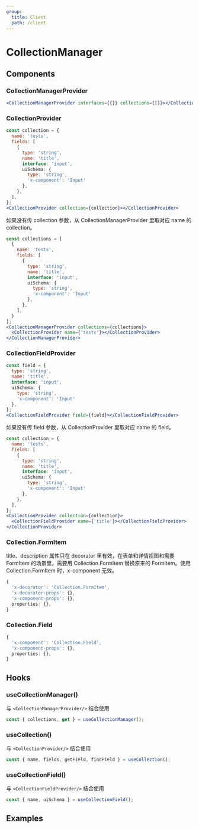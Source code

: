 ```yaml
---
group:
  title: Client
  path: /client
---
```


# CollectionManager

## Components

### CollectionManagerProvider

```jsx | pure
<CollectionManagerProvider interfaces={{}} collections={[]}></CollectionManagerProvider>
```

### CollectionProvider

```jsx | pure
const collection = {
  name: 'tests',
  fields: [
    {
      type: 'string',
      name: 'title',
      interface: 'input',
      uiSchema: {
        type: 'string',
        'x-component': 'Input'
      },
    },
  ],
};
<CollectionProvider collection={collection}></CollectionProvider>
```

如果没有传 collection 参数，从 CollectionManagerProvider 里取对应 name 的 collection。

```jsx | pure
const collections = [
  {
    name: 'tests',
    fields: [
      {
        type: 'string',
        name: 'title',
        interface: 'input',
        uiSchema: {
          type: 'string',
          'x-component': 'Input'
        },
      },
    ],
  }
];
<CollectionManagerProvider collections={collections}>
  <CollectionProvider name={'tests'}></CollectionProvider>
</CollectionManagerProvider>
```

### CollectionFieldProvider

```jsx | pure
const field = {
  type: 'string',
  name: 'title',
  interface: 'input',
  uiSchema: {
    type: 'string',
    'x-component': 'Input'
  },
};
<CollectionFieldProvider field={field}></CollectionFieldProvider>
```

如果没有传 field 参数，从 CollectionProvider 里取对应 name 的 field。

```jsx | pure
const collection = {
  name: 'tests',
  fields: [
    {
      type: 'string',
      name: 'title',
      interface: 'input',
      uiSchema: {
        type: 'string',
        'x-component': 'Input'
      },
    },
  ],
};
<CollectionProvider collection={collection}>
  <CollectionFieldProvider name={'title'}></CollectionFieldProvider>
</CollectionProvider>
```

### Collection.FormItem

title、description 属性只在 decorator 里有效，在表单和详情视图和需要 FormItem 的场景里，需要用 Collection.FormItem 替换原来的 FormItem。使用 Collection.FormItem 时，x-component 无效。

```ts
{
  'x-decorator': 'Collection.FormItem',
  'x-decorator-props': {},
  'x-component-props': {},
  properties: {},
}
```

### Collection.Field

```ts
{
  'x-component': 'Collection.Field',
  'x-component-props': {},
  properties: {},
}
```

## Hooks

### useCollectionManager()

与 `<CollectionManagerProvider/>` 结合使用

```jsx | pure
const { collections, get } = useCollectionManager();
```

### useCollection()

与 `<CollectionProvider/>` 结合使用

```jsx | pure
const { name, fields, getField, findField } = useCollection();
```

### useCollectionField()

与 `<CollectionFieldProvider/>` 结合使用

```jsx | pure
const { name, uiSchema } = useCollectionField();
```

## Examples

<code src="./demos/demo2.tsx"/>

